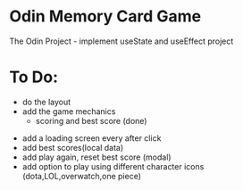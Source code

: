 # Odin Memory Card Game  
The Odin Project - implement useState and useEffect project
# To Do:  
* do the layout  
* add the game mechanics 
    - scoring and best score (done)
- add a loading screen every after click  
- add best scores(local data)  
- add play again, reset best score (modal)  
- add option to play using different character icons (dota,LOL,overwatch,one piece)  